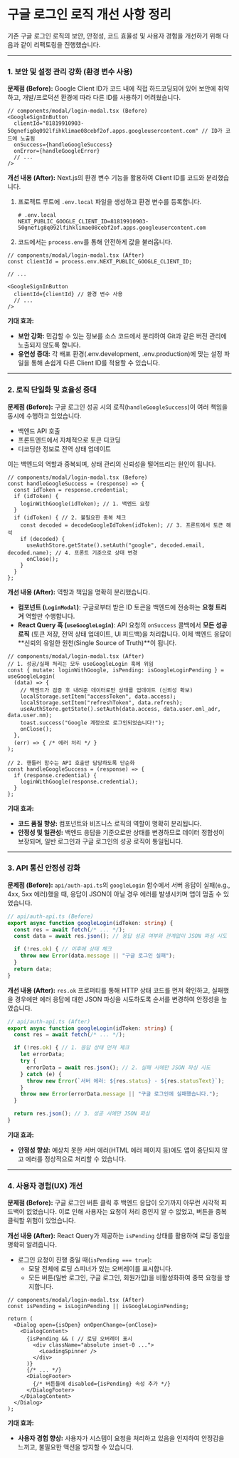 # 구글 로그인 로직 개선 사항 정리

기존 구글 로그인 로직의 보안, 안정성, 코드 효율성 및 사용자 경험을 개선하기 위해 다음과 같이 리팩토링을 진행했습니다.

---

### 1. 보안 및 설정 관리 강화 (환경 변수 사용)

**문제점 (Before):**
Google Client ID가 코드 내에 직접 하드코딩되어 있어 보안에 취약하고, 개발/프로덕션 환경에 따라 다른 ID를 사용하기 어려웠습니다.

```tsx
// components/modal/login-modal.tsx (Before)
<GoogleSignInButton
  clientId="81819910903-50gnefig8q092lfihklimae08cebf2of.apps.googleusercontent.com" // ID가 코드에 노출됨
  onSuccess={handleGoogleSuccess}
  onError={handleGoogleError}
  // ...
/>
```

**개선 내용 (After):**
Next.js의 환경 변수 기능을 활용하여 Client ID를 코드와 분리했습니다.

1.  프로젝트 루트에 `.env.local` 파일을 생성하고 환경 변수를 등록합니다.
    ```
    # .env.local
    NEXT_PUBLIC_GOOGLE_CLIENT_ID=81819910903-50gnefig8q092lfihklimae08cebf2of.apps.googleusercontent.com
    ```
2.  코드에서는 `process.env`를 통해 안전하게 값을 불러옵니다.

```tsx
// components/modal/login-modal.tsx (After)
const clientId = process.env.NEXT_PUBLIC_GOOGLE_CLIENT_ID;

// ...

<GoogleSignInButton
  clientId={clientId} // 환경 변수 사용
  // ...
/>
```

**기대 효과:**
-   **보안 강화:** 민감할 수 있는 정보를 소스 코드에서 분리하여 Git과 같은 버전 관리에 노출되지 않도록 합니다.
-   **유연성 증대:** 각 배포 환경(.env.development, .env.production)에 맞는 설정 파일을 통해 손쉽게 다른 Client ID를 적용할 수 있습니다.

---

### 2. 로직 단일화 및 효율성 증대

**문제점 (Before):**
구글 로그인 성공 시의 로직(`handleGoogleSuccess`)이 여러 책임을 동시에 수행하고 있었습니다.
-   백엔드 API 호출
-   프론트엔드에서 자체적으로 토큰 디코딩
-   디코딩한 정보로 전역 상태 업데이트

이는 백엔드의 역할과 중복되며, 상태 관리의 신뢰성을 떨어뜨리는 원인이 됩니다.

```tsx
// components/modal/login-modal.tsx (Before)
const handleGoogleSuccess = (response) => {
  const idToken = response.credential;
  if (idToken) {
    loginWithGoogle(idToken); // 1. 백엔드 요청
  }
  if (idToken) { // 2. 불필요한 중복 체크
    const decoded = decodeGoogleIdToken(idToken); // 3. 프론트에서 토큰 해석
    if (decoded) {
      useAuthStore.getState().setAuth("google", decoded.email, decoded.name); // 4. 프론트 기준으로 상태 변경
      onClose();
    }
  }
};
```

**개선 내용 (After):**
역할과 책임을 명확히 분리했습니다.
-   **컴포넌트 (`LoginModal`)**: 구글로부터 받은 ID 토큰을 백엔드에 전송하는 **요청 트리거** 역할만 수행합니다.
-   **React Query 훅 (`useGoogleLogin`)**: API 요청의 `onSuccess` 콜백에서 **모든 성공 로직** (토큰 저장, 전역 상태 업데이트, UI 피드백)을 처리합니다. 이제 백엔드 응답이 **신뢰의 유일한 원천(Single Source of Truth)**이 됩니다.

```tsx
// components/modal/login-modal.tsx (After)
// 1. 성공/실패 처리는 모두 useGoogleLogin 훅에 위임
const { mutate: loginWithGoogle, isPending: isGoogleLoginPending } = useGoogleLogin(
  (data) => {
    // 백엔드가 검증 후 내려준 데이터로만 상태를 업데이트 (신뢰성 확보)
    localStorage.setItem("accessToken", data.access);
    localStorage.setItem("refreshToken", data.refresh);
    useAuthStore.getState().setAuth(data.access, data.user.eml_adr, data.user.nm);
    toast.success("Google 계정으로 로그인되었습니다!");
    onClose();
  },
  (err) => { /* 에러 처리 */ }
);

// 2. 핸들러 함수는 API 호출만 담당하도록 단순화
const handleGoogleSuccess = (response) => {
  if (response.credential) {
    loginWithGoogle(response.credential);
  }
};
```

**기대 효과:**
-   **코드 품질 향상:** 컴포넌트와 비즈니스 로직의 역할이 명확히 분리됩니다.
-   **안정성 및 일관성:** 백엔드 응답을 기준으로만 상태를 변경하므로 데이터 정합성이 보장되며, 일반 로그인과 구글 로그인의 성공 로직이 통일됩니다.

---

### 3. API 통신 안정성 강화

**문제점 (Before):**
`api/auth-api.ts`의 `googleLogin` 함수에서 서버 응답이 실패(e.g., 4xx, 5xx 에러)했을 때, 응답이 JSON이 아닐 경우 에러를 발생시키며 앱이 멈출 수 있었습니다.

```typescript
// api/auth-api.ts (Before)
export async function googleLogin(idToken: string) {
  const res = await fetch(/* ... */);
  const data = await res.json(); // 응답 성공 여부와 관계없이 JSON 파싱 시도

  if (!res.ok) { // 이후에 상태 체크
    throw new Error(data.message || "구글 로그인 실패");
  }
  return data;
}
```

**개선 내용 (After):**
`res.ok` 프로퍼티를 통해 HTTP 상태 코드를 먼저 확인하고, 실패했을 경우에만 에러 응답에 대한 JSON 파싱을 시도하도록 순서를 변경하여 안정성을 높였습니다.

```typescript
// api/auth-api.ts (After)
export async function googleLogin(idToken: string) {
  const res = await fetch(/* ... */);

  if (!res.ok) { // 1. 응답 상태 먼저 체크
    let errorData;
    try {
      errorData = await res.json(); // 2. 실패 시에만 JSON 파싱 시도
    } catch (e) {
      throw new Error(`서버 에러: ${res.status} - ${res.statusText}`);
    }
    throw new Error(errorData.message || "구글 로그인에 실패했습니다.");
  }

  return res.json(); // 3. 성공 시에만 JSON 파싱
}
```

**기대 효과:**
-   **안정성 향상:** 예상치 못한 서버 에러(HTML 에러 페이지 등)에도 앱이 중단되지 않고 에러를 정상적으로 처리할 수 있습니다.

---

### 4. 사용자 경험(UX) 개선

**문제점 (Before):**
구글 로그인 버튼 클릭 후 백엔드 응답이 오기까지 아무런 시각적 피드백이 없었습니다. 이로 인해 사용자는 요청이 처리 중인지 알 수 없었고, 버튼을 중복 클릭할 위험이 있었습니다.

**개선 내용 (After):**
React Query가 제공하는 `isPending` 상태를 활용하여 로딩 중임을 명확히 알려줍니다.
-   로그인 요청이 진행 중일 때(`isPending === true`):
    -   모달 전체에 로딩 스피너가 있는 오버레이를 표시합니다.
    -   모든 버튼(일반 로그인, 구글 로그인, 회원가입)을 비활성화하여 중복 요청을 방지합니다.

```tsx
// components/modal/login-modal.tsx (After)
const isPending = isLoginPending || isGoogleLoginPending;

return (
  <Dialog open={isOpen} onOpenChange={onClose}>
    <DialogContent>
      {isPending && ( // 로딩 오버레이 표시
        <div className="absolute inset-0 ...">
          <LoadingSpinner />
        </div>
      )}
      {/* ... */}
      <DialogFooter>
        {/* 버튼들에 disabled={isPending} 속성 추가 */}
      </DialogFooter>
    </DialogContent>
  </Dialog>
);
```

**기대 효과:**
-   **사용자 경험 향상:** 사용자가 시스템이 요청을 처리하고 있음을 인지하여 안정감을 느끼고, 불필요한 액션을 방지할 수 있습니다.
